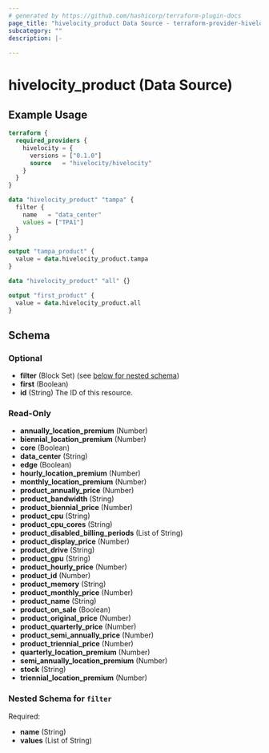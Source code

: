 ```yaml
---
# generated by https://github.com/hashicorp/terraform-plugin-docs
page_title: "hivelocity_product Data Source - terraform-provider-hivelocity"
subcategory: ""
description: |-
  
---
```


# hivelocity_product (Data Source)



## Example Usage

```terraform
terraform {
  required_providers {
    hivelocity = {
      versions = ["0.1.0"]
      source   = "hivelocity/hivelocity"
    }
  }
}

data "hivelocity_product" "tampa" {
  filter {
    name   = "data_center"
    values = ["TPA1"]
  }
}

output "tampa_product" {
  value = data.hivelocity_product.tampa
}

data "hivelocity_product" "all" {}

output "first_product" {
  value = data.hivelocity_product.all
}
```

<!-- schema generated by tfplugindocs -->
## Schema

### Optional

- **filter** (Block Set) (see [below for nested schema](#nestedblock--filter))
- **first** (Boolean)
- **id** (String) The ID of this resource.

### Read-Only

- **annually_location_premium** (Number)
- **biennial_location_premium** (Number)
- **core** (Boolean)
- **data_center** (String)
- **edge** (Boolean)
- **hourly_location_premium** (Number)
- **monthly_location_premium** (Number)
- **product_annually_price** (Number)
- **product_bandwidth** (String)
- **product_biennial_price** (Number)
- **product_cpu** (String)
- **product_cpu_cores** (String)
- **product_disabled_billing_periods** (List of String)
- **product_display_price** (Number)
- **product_drive** (String)
- **product_gpu** (String)
- **product_hourly_price** (Number)
- **product_id** (Number)
- **product_memory** (String)
- **product_monthly_price** (Number)
- **product_name** (String)
- **product_on_sale** (Boolean)
- **product_original_price** (Number)
- **product_quarterly_price** (Number)
- **product_semi_annually_price** (Number)
- **product_triennial_price** (Number)
- **quarterly_location_premium** (Number)
- **semi_annually_location_premium** (Number)
- **stock** (String)
- **triennial_location_premium** (Number)

<a id="nestedblock--filter"></a>
### Nested Schema for `filter`

Required:

- **name** (String)
- **values** (List of String)


